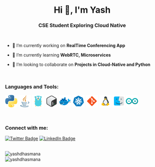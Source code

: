 <h1 align="center">Hi 👋, I'm Yash</h1>
<h3 align="center">CSE Student Exploring Cloud Native</h3>

<br>

- 🔭 I’m currently working on **RealTime Conferencing App**

- 🌱 I’m currently learning **WebRTC, Microservices**

- 👯 I’m looking to collaborate on **Projects in Cloud-Native and Python**

<br>

<h3 align="left">Languages and Tools:</h3>

<p>
    <img src=".assets/python.png" height="40" width="40">
    <img src=".assets/java.png" height="40" width="40">
    <img src=".assets/golang.png" height="40" width="40">
    <img src=".assets/bash.png" height="40" width="40">
    <img src=".assets/docker.png" height="40" width="40">
    <img src=".assets/kubernetes.png" height="40" width="40">
    <img src=".assets/git.png" height="40" width="40">
    <img src=".assets/linux.png" height="40" width="40">
    <img src=".assets/mac.png" height="40" width="40">
    <img src=".assets/arduino.png" height="40" width="40">
</p>

<br>

<h3 align="left">Connect with me:</h3>

[![Twitter Badge](https://img.shields.io/badge/Twitter-1DA1F2?logo=twitter&logoColor=fff&style=for-the-badge)](https://twitter.com/YashDhasmana)
[![LinkedIn Badge](https://img.shields.io/badge/LinkedIn-0A66C2?logo=linkedin&logoColor=fff&style=for-the-badge)](https://www.linkedin.com/in/yash-dhasmana-1a7b43217/)


<br>

<img align="center" src="https://github-readme-stats.vercel.app/api/top-langs?username=yashdhasmana&show_icons=true&locale=en&layout=compact" alt="yashdhasmana" />

<br>

<img align="center" src="https://github-readme-streak-stats.herokuapp.com/?user=yashdhasmana&" alt="yashdhasmana" />



<!-- <h3 align="left">Connect with me:</h3>
<p align="left">
<a href="https://twitter.com/yashdhasmana" target="blank"><img align="center" src="https://raw.githubusercontent.com/rahuldkjain/github-profile-readme-generator/master/src/images/icons/Social/twitter.svg" alt="yashdhasmana" height="30" width="40" /></a>
</p> -->

<!-- <p align="left"> <a href="https://twitter.com/yashdhasmana" target="blank"><img src="https://img.shields.io/twitter/follow/yashdhasmana?logo=twitter&style=for-the-badge" alt="yashdhasmana" /></a> </p> -->

<!-- 
[![YouTube](https://img.shields.io/badge/YouTube-%23FF0000.svg?style=for-the-badge&logo=YouTube&logoColor=white)](ytlink) -->